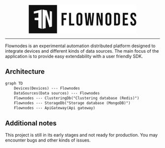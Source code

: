 <div align="center">
    <picture>
        <source media="(prefers-color-scheme: dark)" srcset="./assets/logo-rectangle_white.png">
        <img alt="Flownodes logo" src="./assets/logo-rectangle_black.png" style="width:350px;">
    </picture>
</div>
<hr/>

Flownodes is an experimental automation distributed platform designed to integrate devices and different kinds of data sources. The main focus of the application is to provide easy extendability with a user friendly SDK.

## Architecture

```mermaid
graph TD
    Devices(Devices) --- Flownodes
    DataSources(Data sources) --- Flownodes
    Flownodes --- ClusteringDb("Clustering database (Redis)")
    Flownodes --- StorageDb("Storage database (MongoDB)")
    Flownodes --- ApiGateway(Api gateway)
```

## Additional notes

This project is still in its early stages and not ready for production. You may encounter bugs and other kinds of issues.

